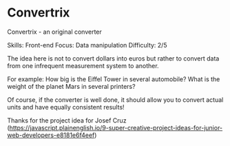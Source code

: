 # Convertrix
Convertrix - an original converter

Skills: Front-end
Focus: Data manipulation
Difficulty: 2/5

The idea here is not to convert dollars into euros but rather to convert data from one infrequent measurement system to another.

For example: How big is the Eiffel Tower in several automobile? What is the weight of the planet Mars in several printers?

Of course, if the converter is well done, it should allow you to convert actual units and have equally consistent results!

Thanks for the project idea for Josef Cruz (https://javascript.plainenglish.io/9-super-creative-project-ideas-for-junior-web-developers-e8181e6f4eef)
